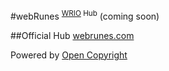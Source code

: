 #webRunes <sup>[WRIO](https://wrioos.com) Hub</sup>
(coming soon)

##Official Hub
[webrunes.com](https://webrunes.com)

Powered by [Open Copyright](https://opencopyright.webrunes.com)
